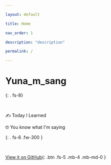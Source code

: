 ```yaml
---

layout: default

title: Home

nav_order: 1

description: "description"

permalink: /

---
```




# Yuna_m_sang

{: . fs-8}

<br>

✍ Today I Learned

🤓 You know what I'm saying

{: . fs-6 .fw-300 }

<br>

 [View it on GitHub](https://github.com/Jin-Yuna){: .btn .fs-5 .mb-4 .mb-md-0 }




